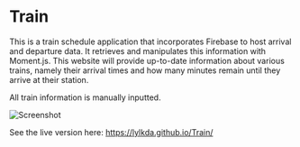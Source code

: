 # Train
This is a train schedule application that incorporates Firebase to host arrival and departure data. It retrieves and manipulates this information with Moment.js. This website will provide up-to-date information about various trains, namely their arrival times and how many minutes remain until they arrive at their station.

All train information is manually inputted.

![Screenshot](https://image.ibb.co/mDzCOc/momenttrain.png)

See the live version here: https://lylkda.github.io/Train/
